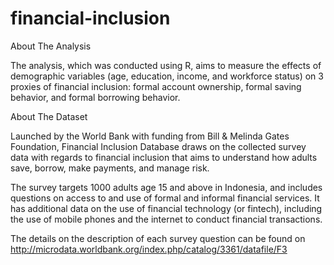# financial-inclusion
About The Analysis

The analysis, which was conducted using R, aims to measure the effects of demographic variables (age, education, income, and workforce status) on 3 proxies of financial inclusion: formal account ownership, formal saving behavior, and formal borrowing behavior.

About The Dataset

Launched by the World Bank with funding from Bill & Melinda Gates Foundation, Financial Inclusion Database draws on the collected survey data with regards to financial inclusion that aims to understand how adults save, borrow, make payments, and manage risk. 

The survey targets 1000 adults age 15 and above in Indonesia, and includes questions on access to and use of formal and informal financial services. It has additional data on the use of financial technology (or fintech), including the use of mobile phones and the internet to conduct financial transactions.

The details on the description of each survey question can be found on http://microdata.worldbank.org/index.php/catalog/3361/datafile/F3
